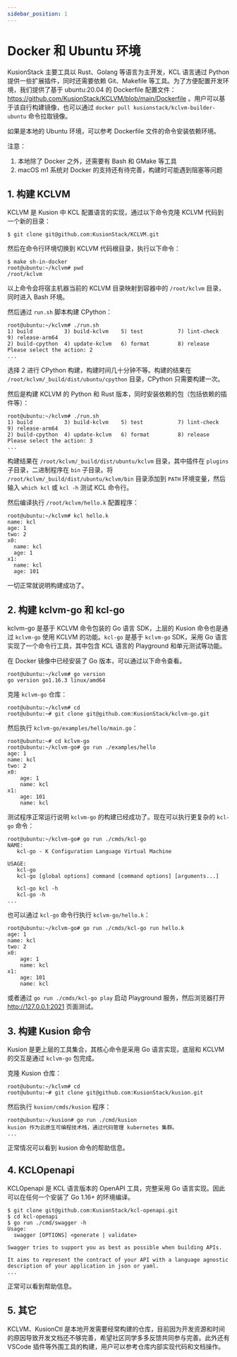 ```yaml
---
sidebar_position: 1
---
```


# Docker 和 Ubuntu 环境

KusionStack 主要工具以 Rust、Golang 等语言为主开发，KCL 语言通过 Python 提供一些扩展插件，同时还需要依赖 Git、Makefile 等工具。为了方便配置开发环境，我们提供了基于 ubuntu:20.04 的 Dockerfile 配置文件：https://github.com/KusionStack/KCLVM/blob/main/Dockerfile 。用户可以基于该自行构建镜像，也可以通过 `docker pull kusionstack/kclvm-builder-ubuntu` 命令拉取镜像。

如果是本地的 Ubuntu 环境，可以参考 Dockerfile 文件的命令安装依赖环境。

注意：
1. 本地除了 Docker 之外，还需要有 Bash 和 GMake 等工具
2. macOS m1 系统对 Docker 的支持还有待完善，构建时可能遇到阻塞等问题

## 1. 构建 KCLVM

KCLVM 是 Kusion 中 KCL 配置语言的实现，通过以下命令克隆 KCLVM 代码到一个新的目录：

```
$ git clone git@github.com:KusionStack/KCLVM.git
```

然后在命令行环境切换到 KCLVM 代码根目录，执行以下命令：

```
$ make sh-in-docker
root@ubuntu:~/kclvm# pwd
/root/kclvm
```

以上命令会将宿主机器当前的 KCLVM 目录映射到容器中的 `/root/kclvm` 目录，同时进入 Bash 环境。

然后通过 `run.sh` 脚本构建 CPython：

```
root@ubuntu:~/kclvm# ./run.sh 
1) build          3) build-kclvm    5) test           7) lint-check     9) release-arm64
2) build-cpython  4) update-kclvm   6) format         8) release
Please select the action: 2
...
```

选择 2 进行 CPython 构建，构建时间几十分钟不等。构建的结果在 `/root/kclvm/_build/dist/ubuntu/cpython` 目录，CPython 只需要构建一次。

然后是构建 KCLVM 的 Python 和 Rust 版本，同时安装依赖的包（包括依赖的插件等）：

```
root@ubuntu:~/kclvm# ./run.sh 
1) build          3) build-kclvm    5) test           7) lint-check     9) release-arm64
2) build-cpython  4) update-kclvm   6) format         8) release
Please select the action: 3
...
```

构建结果在 `/root/kclvm/_build/dist/ubuntu/kclvm` 目录，其中插件在 `plugins` 子目录，二进制程序在 `bin` 子目录。将 `/root/kclvm/_build/dist/ubuntu/kclvm/bin` 目录添加到 `PATH` 环境变量，然后输入 `which kcl` 或 `kcl -h` 测试 KCL 命令行。

然后编译执行 `/root/kclvm/hello.k` 配置程序：

```
root@ubuntu:~/kclvm# kcl hello.k
name: kcl
age: 1
two: 2
x0:
  name: kcl
  age: 1
x1:
  name: kcl
  age: 101
```

一切正常就说明构建成功了。

## 2. 构建 kclvm-go 和 kcl-go

kclvm-go 是基于 KCLVM 命令包装的 Go 语言 SDK，上层的 Kusion 命令也是通过 `kclvm-go` 使用 KCLVM 的功能。`kcl-go` 是基于 `kclvm-go` SDK，采用 Go 语言实现了一个命令行工具，其中包含 KCL 语言的 Playground 和单元测试等功能。

在 Docker 镜像中已经安装了 Go 版本，可以通过以下命令查看。

```
root@ubuntu:~/kclvm# go version
go version go1.16.3 linux/amd64
```

克隆 `kclvm-go` 仓库：

```
root@ubuntu:~/kclvm# cd
root@ubuntu:~# git clone git@github.com:KusionStack/kclvm-go.git
```

然后执行 `kclvm-go/examples/hello/main.go`：

```
root@ubuntu:~# cd kclvm-go
root@ubuntu:~/kclvm-go# go run ./examples/hello
age: 1
name: kcl
two: 2
x0:
    age: 1
    name: kcl
x1:
    age: 101
    name: kcl
```

测试程序正常运行说明 `kclvm-go` 的构建已经成功了。现在可以执行更复杂的 `kcl-go` 命令：

```
root@ubuntu:~/kclvm-go# go run ./cmds/kcl-go
NAME:
   kcl-go - K Configuration Language Virtual Machine

USAGE:
   kcl-go
   kcl-go [global options] command [command options] [arguments...]

   kcl-go kcl -h
   kcl-go -h
...
```

也可以通过 `kcl-go` 命令行执行 `kclvm-go/hello.k`：

```
root@ubuntu:~/kclvm-go# go run ./cmds/kcl-go run hello.k
age: 1
name: kcl
two: 2
x0:
    age: 1
    name: kcl
x1:
    age: 101
    name: kcl
```

或者通过 `go run ./cmds/kcl-go play` 启动 Playground 服务，然后浏览器打开 http://127.0.0.1:2021 页面测试。

## 3. 构建 Kusion 命令

Kusion 是更上层的工具集合，其核心命令是采用 Go 语言实现，底层和 KCLVM 的交互是通过 `kclvm-go` 包完成。

克隆 Kusion 仓库：

```
root@ubuntu:~/kclvm# cd
root@ubuntu:~# git clone git@github.com:KusionStack/kusion.git
```

然后执行 `kusion/cmds/kusion` 程序：

```
root@ubuntu:~/kusion# go run ./cmd/kusion
kusion 作为云原生可编程技术栈，通过代码管理 kubernetes 集群。
...
```

正常情况可以看到 kusion 命令的帮助信息。

## 4. KCLOpenapi

KCLOpenapi 是 KCL 语言版本的 OpenAPI 工具，完整采用 Go 语言实现。因此可以在任何一个安装了 Go 1.16+ 的环境编译。

```
$ git clone git@github.com:KusionStack/kcl-openapi.git
$ cd kcl-openapi
$ go run ./cmd/swagger -h
Usage:
  swagger [OPTIONS] <generate | validate>

Swagger tries to support you as best as possible when building APIs.

It aims to represent the contract of your API with a language agnostic
description of your application in json or yaml.
...
```

正常可以看到帮助信息。

## 5. 其它

KCLVM、KusionCtl 是本地开发需要经常构建的仓库，目前因为开发资源和时间的原因导致开发文档还不够完善，希望社区同学多多反馈共同参与完善。此外还有 VSCode 插件等外围工具的构建，用户可以参考仓库内部实现代码和文档操作。
